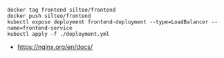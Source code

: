 ```
docker tag frontend silteo/frontend
docker push silteo/frontend
kubectl expose deployment frontend-deployment --type=LoadBalancer --name=frontend-service
kubectl apply -f ./deployment.yml
```

 - https://nginx.org/en/docs/